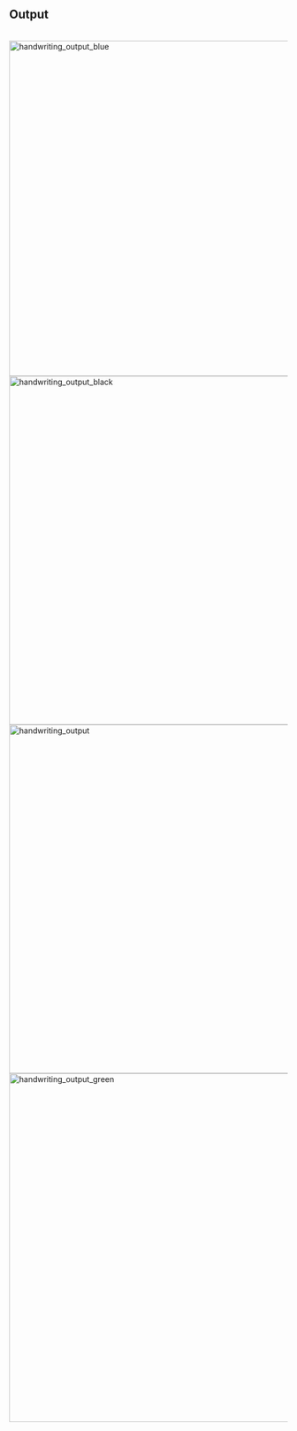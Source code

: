 ## Output
<br>
<img width="606" alt="handwriting_output_blue" src="https://github.com/user-attachments/assets/2997c12a-40f9-4996-8e2e-e7942840feea">
<br>
<img width="630" alt="handwriting_output_black" src="https://github.com/user-attachments/assets/ec8dfe3e-9ba7-4b3c-a8e7-bfd0e4895e74">
<br>
<img width="630" alt="handwriting_output" src="https://github.com/user-attachments/assets/5614be12-53eb-4ce5-8db2-d0130d2eff6a">
<br>
<img width="630" alt="handwriting_output_green" src="https://github.com/user-attachments/assets/b003cfbb-841d-4a9c-99e2-4fe7e94b1742">
